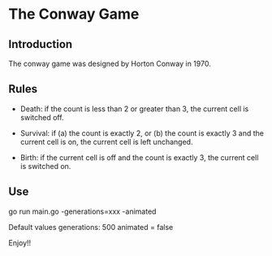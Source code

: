 # The Conway Game

## Introduction
The conway game was designed by Horton Conway in 1970.

## Rules
 - Death: if the count is less than 2 or greater than 3, the current cell is switched off.

- Survival: if (a) the count is exactly 2, or (b) the count is exactly 3 and the current cell is on, the current cell is left unchanged.

- Birth: if the current cell is off and the count is exactly 3, the current cell is switched on. 

## Use

go run main.go -generations=xxx -animated 

Default values
generations: 500
animated = false


Enjoy!!
